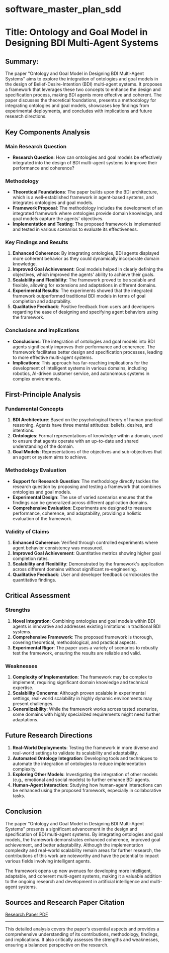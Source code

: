 # software_master_plan_sdd

# Title: Ontology and Goal Model in Designing BDI Multi-Agent Systems

## Summary:
The paper "Ontology and Goal Model in Designing BDI Multi-Agent Systems" aims to explore the integration of ontologies and goal models in the design of Belief-Desire-Intention (BDI) multi-agent systems. It proposes a framework that leverages these two concepts to enhance the design and specification process, making BDI agents more effective and coherent. The paper discusses the theoretical foundations, presents a methodology for integrating ontologies and goal models, showcases key findings from experimental deployments, and concludes with implications and future research directions.

## Key Components Analysis

### Main Research Question
- **Research Question**: How can ontologies and goal models be effectively integrated into the design of BDI multi-agent systems to improve their performance and coherence?

### Methodology
- **Theoretical Foundations**: The paper builds upon the BDI architecture, which is a well-established framework in agent-based systems, and integrates ontologies and goal models.
- **Framework Proposal**: The methodology includes the development of an integrated framework where ontologies provide domain knowledge, and goal models capture the agents' objectives.
- **Implementation and Testing**: The proposed framework is implemented and tested in various scenarios to evaluate its effectiveness.

### Key Findings and Results
1. **Enhanced Coherence**: By integrating ontologies, BDI agents displayed more coherent behavior as they could dynamically incorporate domain knowledge.
2. **Improved Goal Achievement**: Goal models helped in clearly defining the objectives, which improved the agents' ability to achieve their goals.
3. **Scalability and Flexibility**: The framework proved to be scalable and flexible, allowing for extensions and adaptations in different domains.
4. **Experimental Results**: The experiments showed that the integrated framework outperformed traditional BDI models in terms of goal completion and adaptability.
5. **Qualitative Feedback**: Positive feedback from users and developers regarding the ease of designing and specifying agent behaviors using the framework.

### Conclusions and Implications
- **Conclusions**: The integration of ontologies and goal models into BDI agents significantly improves their performance and coherence. The framework facilitates better design and specification processes, leading to more effective multi-agent systems.
- **Implications**: This approach has far-reaching implications for the development of intelligent systems in various domains, including robotics, AI-driven customer service, and autonomous systems in complex environments.

## First-Principle Analysis

### Fundamental Concepts
1. **BDI Architecture**: Based on the psychological theory of human practical reasoning. Agents have three mental attitudes: beliefs, desires, and intentions.
2. **Ontologies**: Formal representations of knowledge within a domain, used to ensure that agents operate with an up-to-date and shared understanding of the domain.
3. **Goal Models**: Representations of the objectives and sub-objectives that an agent or system aims to achieve.

### Methodology Evaluation
- **Support for Research Question**: The methodology directly tackles the research question by proposing and testing a framework that combines ontologies and goal models.
- **Experimental Design**: The use of varied scenarios ensures that the findings can be generalized across different application domains.
- **Comprehensive Evaluation**: Experiments are designed to measure performance, coherence, and adaptability, providing a holistic evaluation of the framework.

### Validity of Claims
1. **Enhanced Coherence**: Verified through controlled experiments where agent behavior consistency was measured.
2. **Improved Goal Achievement**: Quantitative metrics showing higher goal completion rates.
3. **Scalability and Flexibility**: Demonstrated by the framework's application across different domains without significant re-engineering.
4. **Qualitative Feedback**: User and developer feedback corroborates the quantitative findings.

## Critical Assessment 

### Strengths
1. **Novel Integration**: Combining ontologies and goal models within BDI agents is innovative and addresses existing limitations in traditional BDI systems.
2. **Comprehensive Framework**: The proposed framework is thorough, covering theoretical, methodological, and practical aspects.
3. **Experimental Rigor**: The paper uses a variety of scenarios to robustly test the framework, ensuring the results are reliable and valid.

### Weaknesses
1. **Complexity of Implementation**: The framework may be complex to implement, requiring significant domain knowledge and technical expertise.
2. **Scalability Concerns**: Although proven scalable in experimental settings, real-world scalability in highly dynamic environments may present challenges.
3. **Generalizability**: While the framework works across tested scenarios, some domains with highly specialized requirements might need further adaptations.

## Future Research Directions
1. **Real-World Deployments**: Testing the framework in more diverse and real-world settings to validate its scalability and adaptability.
2. **Automated Ontology Integration**: Developing tools and techniques to automate the integration of ontologies to reduce implementation complexity.
3. **Exploring Other Models**: Investigating the integration of other models (e.g., emotional and social models) to further enhance BDI agents.
4. **Human-Agent Interaction**: Studying how human-agent interactions can be enhanced using the proposed framework, especially in collaborative tasks.

## Conclusion
The paper "Ontology and Goal Model in Designing BDI Multi-Agent Systems" presents a significant advancement in the design and specification of BDI multi-agent systems. By integrating ontologies and goal models, the framework demonstrates enhanced coherence, improved goal achievement, and better adaptability. Although the implementation complexity and real-world scalability remain areas for further research, the contributions of this work are noteworthy and have the potential to impact various fields involving intelligent agents. 

The framework opens up new avenues for developing more intelligent, adaptable, and coherent multi-agent systems, making it a valuable addition to the ongoing research and development in artificial intelligence and multi-agent systems.

## Sources and Research Paper Citation
[Research Paper PDF](https://github.com/kingler/mabos-research-papers/blob/main/research-papers/Ontology%20and%20Goal%20Model%20in%20Designing%20BDI%20Multi-Agent%20Systems.pdf)

___

This detailed analysis covers the paper's essential aspects and provides a comprehensive understanding of its contributions, methodology, findings, and implications. It also critically assesses the strengths and weaknesses, ensuring a balanced perspective on the research.